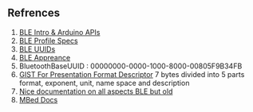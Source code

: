 ## Refrences
1. [BLE Intro & Arduino APIs](https://www.arduino.cc/en/Reference/ArduinoBLE)
2. [BLE Profile Specs](https://www.bluetooth.com/specifications/specs/)
3. [BLE UUIDs](https://www.bluetooth.com/specifications/assigned-numbers/#:~:text=Details-,16%2Dbit%20UUIDs,-The%2016%2Dbit)
4. [BLE Appreance](https://specificationrefs.bluetooth.com/assigned-values/Appearance%20Values.pdf)
5. BluetoothBaseUUID : 00000000-0000-1000-8000-00805F9B34FB
6. [GIST For Presentation Format Descriptor](https://gist.github.com/heiko-r/f284d95141871e12ca0164d9070d61b4) 7 bytes divided into 5 parts format, exponent, unit, name space and description
7. [Nice documentation on all aspects BLE but old](https://github.com/oesmith/gatt-xml/blob/master/org.bluetooth.descriptor.gatt.characteristic_presentation_format.xml)
8. [MBed Docs](https://os.mbed.com/docs/mbed-os/v6.15/mbed-os-api-doxy/struct_gatt_characteristic_1_1_presentation_format__t.html#ae556940a3f863dbd5ffd135801ade996)
  